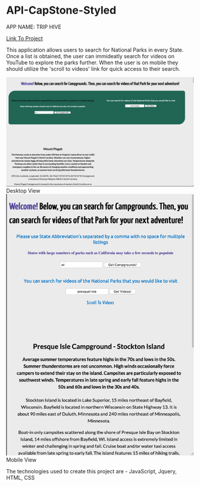 # API-CapStone-Styled

APP NAME: TRIP HIVE

<a href='https://ajstolp.github.io/API-CapStone-Styled/'>Link To Project</a>

This application allows users to search for National Parks in every State. Once a list is obtained, the user can immideatly search for videos on YouTube to explore the parks further.
When the user is on mobile they should utilize the 'scroll to videos' link for quick access to their search. 

<img src='https://raw.githubusercontent.com/AJStolp/Gist-Photos/master/Screen%20Shot%202019-12-27%20at%204.32.53%20PM.png' alt='image of Trip Hive project'> Desktop View
<img src='https://raw.githubusercontent.com/AJStolp/Gist-Photos/master/Screen%20Shot%202019-12-27%20at%204.32.03%20PM.png' alt='image of Trip Hive project'> Mobile View

The technologies used to create this project are - JavaScript, Jquery, HTML, CSS
